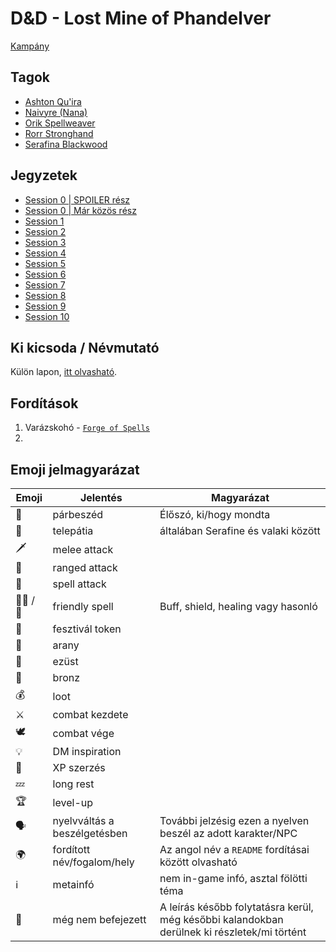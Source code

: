 # D&D - Lost Mine of Phandelver

[Kampány](https://www.dndbeyond.com/campaigns/3961791)

## Tagok

 - [Ashton Qu'ira](https://www.dndbeyond.com/characters/98138580)
 - [Naivyre (Nana)](https://www.dndbeyond.com/characters/98299683)
 - [Orik Spellweaver](https://www.dndbeyond.com/characters/98359595)
 - [Rorr Stronghand](https://www.dndbeyond.com/characters/98146623)
 - [Serafina Blackwood](https://www.dndbeyond.com/characters/98375846)

## Jegyzetek

* [Session 0 | SPOILER rész](./session-0-spoilers.md)
* [Session 0 | Már közös rész](./session-0.md)
* [Session 1](./session-1.md)
* [Session 2](./session-2.md)
* [Session 3](./session-3.md)
* [Session 4](./session-4.md)
* [Session 5](./session-5.md)
* [Session 6](./session-6.md)
* [Session 7](./session-7.md)
* [Session 8](./session-8.md)
* [Session 9](./session-9.md)
* [Session 10](./session-10.md)

## Ki kicsoda / Névmutató

Külön lapon, [itt olvasható](./who-is-who.md).

## Fordítások

1. Varázskohó - [`Forge of Spells`](https://forgottenrealms.fandom.com/wiki/Forge_of_Spells)
2. 

## Emoji jelmagyarázat

Emoji|Jelentés|Magyarázat
-----|-----|-----
 💬 | párbeszéd | Élőszó, ki/hogy mondta
 📡 | telepátia | általában Serafine és valaki között
🗡 | melee attack
🏹 | ranged attack
💫 | spell attack
🧙‍♀️ / 🧙 | friendly spell | Buff, shield, healing vagy hasonló
🎫 | fesztivál token
🥇 | arany
🥈 | ezüst
🥉 | bronz
💰 | loot
⚔ | combat kezdete
🕊 | combat vége
💡 | DM inspiration
🌟 | XP szerzés
💤 | long rest
🏆 | level-up
🗣 | nyelvváltás a beszélgetésben | További jelzésig ezen a nyelven beszél az adott karakter/NPC
🌍 | fordított név/fogalom/hely |  Az angol név a `README` fordításai között olvasható
ℹ | metainfó | nem in-game infó, asztal fölötti téma
🔁 | még nem befejezett | A leírás később folytatásra kerül, még későbbi kalandokban derülnek ki részletek/mi történt
